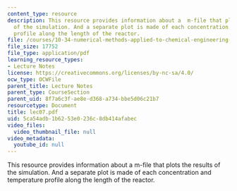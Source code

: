 ```yaml
---
content_type: resource
description: This resource provides information about a  m-file that plots the results
  of the simulation. And a separate plot is made of each concentration and temperature
  profile along the length of the reactor.
file: /courses/10-34-numerical-methods-applied-to-chemical-engineering-fall-2005/5ca54adb1b6253e0236c8db414afabec_lec07.pdf
file_size: 17752
file_type: application/pdf
learning_resource_types:
- Lecture Notes
license: https://creativecommons.org/licenses/by-nc-sa/4.0/
ocw_type: OCWFile
parent_title: Lecture Notes
parent_type: CourseSection
parent_uid: 8f7a6c3f-ae8e-d368-a734-bbe5d06c21b7
resourcetype: Document
title: lec07.pdf
uid: 5ca54adb-1b62-53e0-236c-8db414afabec
video_files:
  video_thumbnail_file: null
video_metadata:
  youtube_id: null
---
```

This resource provides information about a  m-file that plots the results of the simulation. And a separate plot is made of each concentration and temperature profile along the length of the reactor.